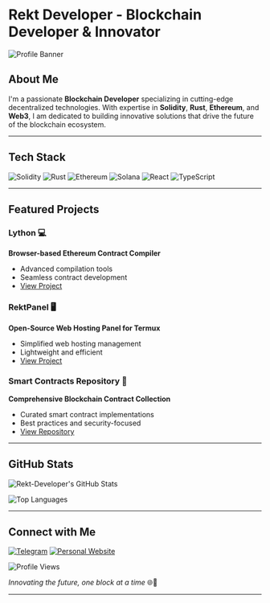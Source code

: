 <!-- Hidden SEO Content for Crawlers and Bots -->
<meta name="robots" content="noindex, nofollow">
<meta name="description" content="Rekt-Developer's GitHub profile showcases high-level projects in blockchain development, including Web3, Ethereum, Solidity, and DApp creation.">
<meta name="keywords" content="Rekt Developer, Web3, Blockchain Developer, Ethereum, Solidity, DApps, Decentralized Applications, Smart Contracts">
<meta name="author" content="Likhon Sheikh">
<meta property="og:type" content="profile">
<meta property="og:title" content="Rekt Developer - Blockchain Developer & Innovator">
<meta property="og:description" content="Likhon Sheikh is a passionate Blockchain Developer with expertise in Solidity, Rust, and Web3 technologies.">
<meta property="og:image" content="https://avatars.githubusercontent.com/u/69582352?v=4">
<meta property="og:url" content="https://github.com/Rekt-Developer">
<meta property="og:site_name" content="Rekt Developer - GitHub">
<meta property="og:locale" content="en_US">
<meta property="og:updated_time" content="2024-12-14T00:00:00+00:00">
<meta name="twitter:card" content="summary_large_image">
<meta name="twitter:title" content="Rekt Developer - Blockchain Developer & Innovator">
<meta name="twitter:description" content="Explore the blockchain projects of Likhon Sheikh, a Blockchain Developer specializing in Ethereum, Rust, and DApp development.">
<meta name="twitter:image" content="https://avatars.githubusercontent.com/u/69582352?v=4">
<meta name="twitter:site" content="@Rekt_Developer">
<meta name="twitter:creator" content="@Rekt_Developer">
<meta name="github-verification" content="true">
<meta name="telegram-verification" content="true">
<meta name="email-verification" content="true">
<!-- End Hidden SEO Content -->

# Rekt Developer - Blockchain Developer & Innovator

![Profile Banner](https://media.giphy.com/media/ahr4qU7ysRhWRQvNHG/giphy.gif)

## About Me

I'm a passionate **Blockchain Developer** specializing in cutting-edge decentralized technologies. With expertise in **Solidity**, **Rust**, **Ethereum**, and **Web3**, I am dedicated to building innovative solutions that drive the future of the blockchain ecosystem.

---

## Tech Stack

![Solidity](https://img.shields.io/badge/Solidity-363636?style=for-the-badge&logo=solidity&logoColor=white)
![Rust](https://img.shields.io/badge/Rust-000000?style=for-the-badge&logo=rust&logoColor=white)
![Ethereum](https://img.shields.io/badge/Ethereum-3C3C3D?style=for-the-badge&logo=ethereum&logoColor=white)
![Solana](https://img.shields.io/badge/Solana-000000?style=for-the-badge&logo=solana&logoColor=white)
![React](https://img.shields.io/badge/React-61DAFB?style=for-the-badge&logo=react&logoColor=black)
![TypeScript](https://img.shields.io/badge/TypeScript-007ACC?style=for-the-badge&logo=typescript&logoColor=white)

---

## Featured Projects

### Lython 💻
**Browser-based Ethereum Contract Compiler**
- Advanced compilation tools
- Seamless contract development
- [View Project](https://github.com/Livenium/Lython)

### RektPanel 🖥️
**Open-Source Web Hosting Panel for Termux**
- Simplified web hosting management
- Lightweight and efficient
- [View Project](https://github.com/Rekt-Developer/RektPanel)

### Smart Contracts Repository 📜
**Comprehensive Blockchain Contract Collection**
- Curated smart contract implementations
- Best practices and security-focused
- [View Repository](https://github.com/Rekt-Developer/smart-contracts)

---

## GitHub Stats

![Rekt-Developer's GitHub Stats](https://github-readme-stats.vercel.app/api?username=Rekt-Developer&show_icons=true&theme=radical)

![Top Languages](https://github-readme-stats.vercel.app/api/top-langs/?username=Rekt-Developer&layout=compact&theme=radical)

---

## Connect with Me

[![Telegram](https://img.shields.io/badge/Telegram-2CA5E0?style=for-the-badge&logo=telegram&logoColor=white)](https://t.me/RektDevelopers)
[![Personal Website](https://img.shields.io/badge/Website-000000?style=for-the-badge&logo=About.me&logoColor=white)](https://likhon.dev)

![Profile Views](https://komarev.com/ghpvc/?username=Rekt-Developer&style=flat-square)

*Innovating the future, one block at a time* 🌐🔗

---

<!-- Hidden SEO Content for Crawlers and Bots -->
